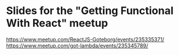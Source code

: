 # Slides for the "Getting Functional With React" meetup

https://www.meetup.com/ReactJS-Goteborg/events/235335371/
https://www.meetup.com/got-lambda/events/235345789/
